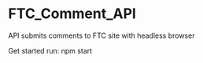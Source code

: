# FTC_Comment_API
API submits comments to FTC site with headless browser

Get started run:
npm start
